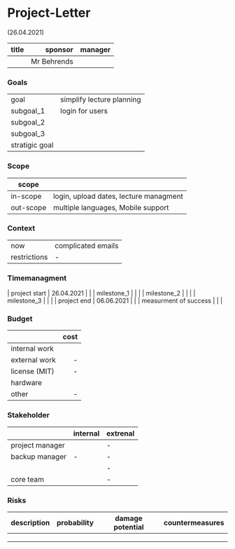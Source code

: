 # Project-Letter
(26.04.2021)

| title |     sponsor | manager |
| :---- | ----------: | ------- |
|       | Mr Behrends |         |

### Goals
|                |                           |
| -------------- | ------------------------- |
| goal           | simplify lecture planning |
| subgoal_1      | login for users           |
| subgoal_2      |                           |
| subgoal_3      |                           |
| stratigic goal |                           |

### Scope
| scope     |                                        |
| --------- | -------------------------------------- |
| in-scope  | login, upload dates, lecture managment |
| out-scope | multiple languages, Mobile support     |

### Context
|              |                    |
| ------------ | ------------------ |
| now          | complicated emails |
| restrictions | -                  |

### Timemanagment
| project start         |                         26.04.2021 |     |
| milestone_1           |                                    |     |
| milestone_2           |                                    |     |
| milestone_3           |                                    |     |
| project end           |                         06.06.2021 |     |
| measurment of success |                                    |     |

### Budget
|               | cost |
| ------------- | ---: |
| internal work |      |
| external work |    - |
| license (MIT) |    - |
| hardware      |      |
| other         |    - |

### Stakeholder
|                 | internal | extrenal |
| :-------------- | -------- | -------- |
| project manager |          | -        |
| backup manager  | -        | -        |
|                 |          | -        |
| core team       |          | -        |

### Risks
| description | probability | damage potential | countermeasures |
| ----------- | ----------- | ---------------- | --------------- |
|             |             |                  |                 |
|             |             |                  |                 |
|             |             |                  |                 |
